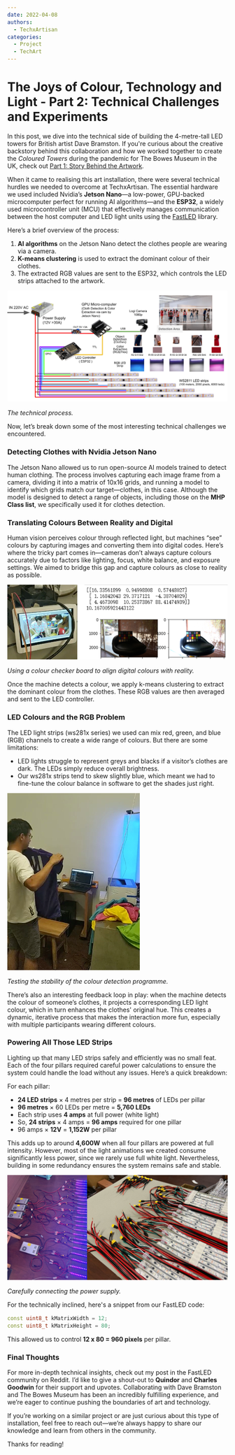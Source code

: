 ```yaml
---
date: 2022-04-08  
authors:  
  - TechxArtisan  
categories:  
  - Project  
  - TechArt  
---
```


# The Joys of Colour, Technology and Light - Part 2: Technical Challenges and Experiments

In this post, we dive into the technical side of building the 4-metre-tall LED towers for British artist Dave Bramston. If you're curious about the creative backstory behind this collaboration and how we worked together to create the *Coloured Towers* during the pandemic for The Bowes Museum in the UK, check out [Part 1: Story Behind the Artwork](/blog/the-joys-of-colour-technology-and-light---part-1-story-behind-the-artwork/).

When it came to realising this art installation, there were several technical hurdles we needed to overcome at TechxArtisan. The essential hardware we used included Nvidia’s **Jetson Nano**—a low-power, GPU-backed microcomputer perfect for running AI algorithms—and the **ESP32**, a widely used microcontroller unit (MCU) that effectively manages communication between the host computer and LED light units using the [FastLED](https://fastled.io/) library.

Here’s a brief overview of the process:
1. **AI algorithms** on the Jetson Nano detect the clothes people are wearing via a camera.
2. **K-means clustering** is used to extract the dominant colour of their clothes.
3. The extracted RGB values are sent to the ESP32, which controls the LED strips attached to the artwork.

![How to achieve it technically](pic/002-01.jpg)

*The technical process.*

Now, let’s break down some of the most interesting technical challenges we encountered.



### Detecting Clothes with Nvidia Jetson Nano

The Jetson Nano allowed us to run open-source AI models trained to detect human clothing. The process involves capturing each image frame from a camera, dividing it into a matrix of 10x16 grids, and running a model to identify which grids match our target—clothes, in this case. Although the model is designed to detect a range of objects, including those on the **MHP Class list**, we specifically used it for clothes detection.



### Translating Colours Between Reality and Digital

Human vision perceives colour through reflected light, but machines “see” colours by capturing images and converting them into digital codes. Here’s where the tricky part comes in—cameras don’t always capture colours accurately due to factors like lighting, focus, white balance, and exposure settings. We aimed to bridge this gap and capture colours as close to reality as possible.

![colour checker board](pic/002-02.jpg)

*Using a colour checker board to align digital colours with reality.*

Once the machine detects a colour, we apply k-means clustering to extract the dominant colour from the clothes. These RGB values are then averaged and sent to the LED controller.



### LED Colours and the RGB Problem

The LED light strips (ws281x series) we used can mix red, green, and blue (RGB) channels to create a wide range of colours. But there are some limitations:
- LED lights struggle to represent greys and blacks if a visitor’s clothes are dark. The LEDs simply reduce overall brightness.
- Our ws281x strips tend to skew slightly blue, which meant we had to fine-tune the colour balance in software to get the shades just right.

![teammate testing](pic/002-04.jpg)

*Testing the stability of the colour detection programme.*

There’s also an interesting feedback loop in play: when the machine detects the colour of someone’s clothes, it projects a corresponding LED light colour, which in turn enhances the clothes' original hue. This creates a dynamic, iterative process that makes the interaction more fun, especially with multiple participants wearing different colours.



### Powering All Those LED Strips

Lighting up that many LED strips safely and efficiently was no small feat. Each of the four pillars required careful power calculations to ensure the system could handle the load without any issues. Here’s a quick breakdown:

For each pillar:
- **24 LED strips** × 4 metres per strip = **96 metres** of LEDs per pillar
- **96 metres** × 60 LEDs per metre = **5,760 LEDs**
- Each strip uses **4 amps** at full power (white light)
- So, **24 strips** × 4 amps = **96 amps** required for one pillar
- 96 amps × **12V** = **1,152W** per pillar

This adds up to around **4,600W** when all four pillars are powered at full intensity. However, most of the light animations we created consume significantly less power, since we rarely use full white light. Nevertheless, building in some redundancy ensures the system remains safe and stable.

![Connecting the power](pic/002-05.jpg)

*Carefully connecting the power supply.*

For the technically inclined, here's a snippet from our FastLED code:
```cpp
const uint8_t kMatrixWidth = 12;
const uint8_t kMatrixHeight = 80;
```
This allowed us to control **12 x 80 = 960 pixels** per pillar.



### Final Thoughts

For more in-depth technical insights, check out my post in the FastLED community on Reddit. I’d like to give a shout-out to **Quindor** and **Charles Goodwin** for their support and upvotes. Collaborating with Dave Bramston and The Bowes Museum has been an incredibly fulfilling experience, and we’re eager to continue pushing the boundaries of art and technology.

If you’re working on a similar project or are just curious about this type of installation, feel free to reach out—we’re always happy to share our knowledge and learn from others in the community.

Thanks for reading!